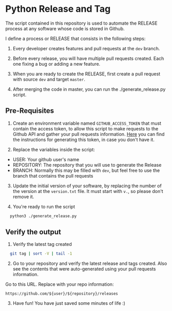 # Python Release and Tag

The script contained in this repository is used to automate the RELEASE process at any software whose code is stored in Github.

I define a process or RELEASE that consists in the following steps:

1. Every developer creates features and pull requests at the `dev` branch.

2. Before every release, you will have multiple pull requests created. Each one fixing a bug or adding a new feature.

3. When you are ready to create the RELEASE, first create a pull request with source `dev` and target `master`.

4. After merging the code in master, you can run the ./generate_release.py script.

## Pre-Requisites

1. Create an environment variable named `GITHUB_ACCESS_TOKEN` that must contain the access token, to allow this script to make requests to the Github API and gather your pull requests information. [Here](https://help.github.com/en/github/authenticating-to-github/creating-a-personal-access-token-for-the-command-line) you can find the instructions for generating this token, in case you don't have it.

2. Replace the variables inside the script:

- USER: Your github user's name
- REPOSITORY: The repository that you will use to generate the Release
- BRANCH: Normally this may be filled with `dev`, but feel free to use the branch that contains the pull requests

3. Update the initial version of your software, by replacing the number of the version at the `version.txt` file. It must start with `v.`, so please don't remove it.

4. You're ready to run the script

```bash
  python3 ./generate_release.py
```

## Verify the output

1. Verify the latest tag created

```bash
  git tag | sort -V | tail -1
```

2. Go to your repository and verify the latest release and tags created. Also see the contents that were auto-generated using your pull requests information.

Go to this URL. Replace with your repo information:

`https://github.com/${user}/${repository}/releases`

3. Have fun! You have just saved some minutes of life :)